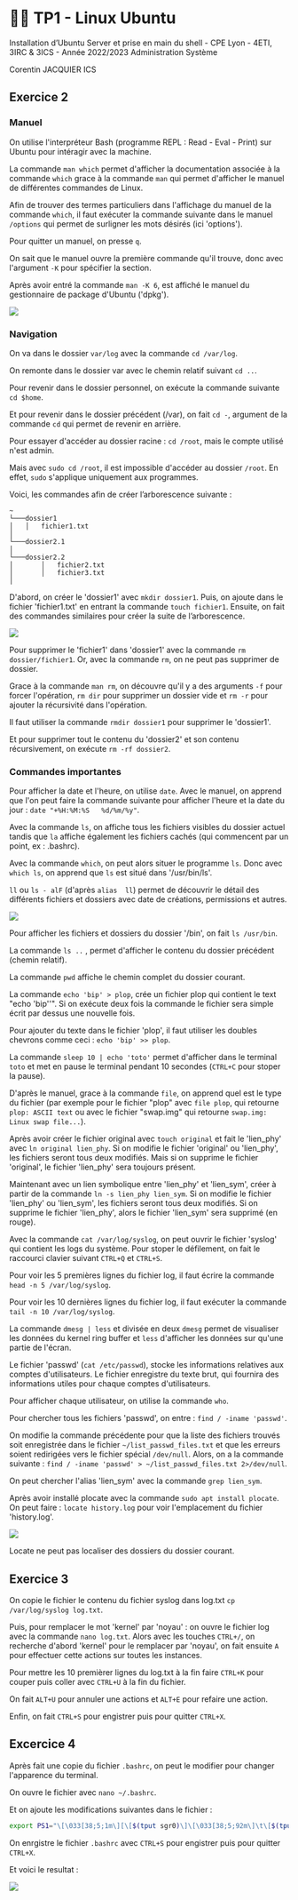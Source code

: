 # 👨‍💻 TP1 - Linux Ubuntu

Installation d’Ubuntu Server et prise en main du shell - CPE Lyon - 4ETI, 3IRC & 3ICS - Année 2022/2023 Administration Système

Corentin JACQUIER ICS

## Exercice 2

### Manuel 

On utilise l'interpréteur Bash (programme REPL : Read - Eval - Print) sur Ubuntu pour intéragir avec la machine.

La commande `man which`  permet d'afficher la documentation associée à la commande `which` grace à la commande `man` qui permet d'afficher le manuel de différentes commandes de Linux.

Afin de trouver des termes particuliers dans l'affichage du manuel de la commande `which`, il faut exécuter la commande suivante dans le manuel `/options` qui permet de surligner les mots désirés (ici 'options'). 

Pour quitter un manuel, on presse `q`. 

On sait que le manuel ouvre la première commande qu'il trouve, donc avec l'argument `-K` pour spécifier la section. 

Après avoir entré la commande `man -K 6`, est affiché le manuel du gestionnaire de package d'Ubuntu ('dpkg').  

<img src="https://media.discordapp.net/attachments/1017478318934724638/1017478953184804954/Screenshot_from_2022-09-08_18-57-51.png?width=900&height=800">


### Navigation

On va dans le dossier `var/log` avec la commande `cd /var/log`. 

On remonte dans le dossier var avec le chemin relatif suivant `cd ..`.

Pour revenir dans le dossier personnel, on exécute la commande suivante `cd $home`.

Et pour revenir dans le dossier précédent (/var), on fait `cd -`, argument  de la commande `cd` qui permet de revenir en arrière. 

Pour essayer d'accéder au dossier racine : `cd /root`, mais le compte utilisé n'est admin.  

Mais avec `sudo cd /root`, il est impossible d'accéder au dossier `/root`. En effet, `sudo` s'applique uniquement aux programmes.

Voici, les commandes afin de créer l’arborescence suivante : 
```
~
└───dossier1
│   │   fichier1.txt
│
└───dossier2.1
│ 
└───dossier2.2
│       │   fichier2.txt
│       │   fichier3.txt
│   
```

D'abord, on créer le 'dossier1' avec `mkdir dossier1`. Puis, on ajoute dans le fichier 'fichier1.txt' en entrant la commande `touch fichier1`. Ensuite, on fait des commandes similaires pour créer la suite de l’arborescence. 

<img src="https://media.discordapp.net/attachments/1017478318934724638/1017480130693693460/unknown.png">

Pour supprimer le 'fichier1' dans 'dossier1' avec la commande `rm dossier/fichier1`. Or, avec la commande `rm`, on ne peut pas supprimer de dossier.

Grace à la commande `man rm`, on découvre qu'il y a des arguments `-f` pour forcer  l'opération, `rm dir` pour supprimer un dossier vide et `rm -r` pour ajouter la récursivité dans l'opération. 

Il faut utiliser la commande `rmdir dossier1` pour supprimer le 'dossier1'.

Et pour supprimer tout le contenu du 'dossier2' et son contenu récursivement, on exécute `rm -rf dossier2`.

### Commandes importantes 

Pour afficher la date et  l'heure, on utilise `date`. Avec le manuel, on apprend que l'on peut faire la commande suivante pour afficher l'heure et la date du jour :  `date "+%H:%M:%S   %d/%m/%y"`. 

Avec la commande `ls`, on affiche tous les fichiers visibles du dossier actuel tandis que `la` affiche également les fichiers cachés (qui commencent par un point, ex : .bashrc). 

Avec la commande `which`, on peut alors situer le programme `ls`. Donc avec `which ls`, on apprend que `ls` est situé dans '/usr/bin/ls'.

`ll` ou `ls - alF` (d'après `alias  ll`) permet de découvrir le détail des différents fichiers et dossiers avec date de créations, permissions et autres. 

<img src="https://media.discordapp.net/attachments/1017478318934724638/1017481290351661177/unknown.png">

Pour afficher les fichiers et dossiers du dossier '/bin', on fait `ls /usr/bin`.

La commande  `ls ..` , permet d'afficher le contenu du dossier précédent (chemin relatif). 

La commande `pwd` affiche le chemin complet du dossier courant. 

La commande `echo 'bip' > plop`, crée un fichier plop qui contient le text "echo 'bip''". Si on exécute deux fois la commande le fichier sera simple écrit par dessus une nouvelle fois. 

Pour ajouter du texte dans le fichier 'plop', il faut utiliser les doubles chevrons comme ceci : `echo 'bip' >> plop`.

La commande `sleep 10 | echo 'toto'` permet d'afficher dans le terminal `toto` et met en pause le terminal pendant 10 secondes (`CTRL+C` pour stoper la pause). 

D'après le manuel, grace à la commande `file`, on apprend quel est le type du fichier (par exemple pour le fichier "plop" avec `file plop`, qui retourne `plop: ASCII text` ou avec le fichier "swap.img" qui retourne `swap.img: Linux swap file...`).

 Après avoir créer le fichier original avec `touch original` et fait le 'lien_phy' avec `ln original lien_phy`. Si on modifie le fichier 'original' ou 'lien_phy', les fichiers seront tous deux modifiés. 
Mais si on supprime le fichier 'original', le fichier 'lien_phy' sera toujours présent. 

Maintenant avec un lien symbolique entre 'lien_phy' et 'lien_sym', créer à partir de la commande `ln -s lien_phy lien_sym`. Si on modifie le fichier 'lien_phy' ou 'lien_sym', les fichiers seront tous deux modifiés. 
Si on supprime le fichier 'lien_phy', alors le fichier 'lien_sym' sera supprimé (en rouge). 

Avec la commande `cat /var/log/syslog`, on peut ouvrir le fichier 'syslog' qui contient les logs du système. Pour stoper le défilement, on fait le raccourci clavier suivant `CTRL+Q` et `CTRL+S`. 

Pour voir les 5 premières lignes du fichier log, il faut écrire la commande `head -n 5 /var/log/syslog`. 

Pour voir les 10 dernières lignes du fichier log, il faut exécuter la commande `tail -n 10 /var/log/syslog`. 

La commande `dmesg | less`  et divisée en deux `dmesg` permet de visualiser les données du kernel ring buffer et `less` d'afficher les données sur qu'une partie de l'écran.

Le fichier 'passwd' (`cat /etc/passwd`), stocke les informations relatives aux comptes d'utilisateurs. Le fichier enregistre du texte brut, qui fournira des informations utiles pour chaque comptes d'utilisateurs. 

Pour afficher chaque utilisateur, on utilise la commande `who`. 

Pour chercher tous les fichiers 'passwd', on entre : `find / -iname 'passwd'`. 

On modifie la commande précédente pour que la liste des fichiers trouvés soit enregistrée dans le fichier `~/list_passwd_files.txt` et que les erreurs soient redirigées vers le fichier spécial `/dev/null`. Alors, on a la commande suivante : `find / -iname 'passwd' > ~/list_passwd_files.txt 2>/dev/null`.

On peut chercher l'alias 'lien_sym' avec la commande `grep lien_sym`. 

Après avoir installé plocate avec la commande `sudo apt install plocate`. On peut faire : `locate history.log` pour voir l'emplacement du fichier 'history.log'. 

<img src="https://media.discordapp.net/attachments/1017478318934724638/1017480756030873730/unknown.png">

Locate ne peut pas localiser des dossiers du dossier courant. 

## Exercice 3

On copie le fichier le contenu du fichier syslog dans log.txt `cp /var/log/syslog log.txt`. 

Puis, pour remplacer le mot 'kernel' par 'noyau' : on ouvre le fichier log avec la commande `nano log.txt`.  Alors avec les touches `CTRL+/`, on recherche d'abord 'kernel' pour le remplacer par 'noyau', on fait ensuite `A` pour effectuer cette actions sur toutes les instances. 

Pour mettre les 10 premièrer lignes du log.txt à la fin faire `CTRL+K` pour couper puis coller avec `CTRL+U` à la fin du fichier. 

On fait `ALT+U` pour annuler une actions et `ALT+E` pour refaire une action. 

Enfin, on fait `CTRL+S` pour engistrer puis pour quitter `CTRL+X`.

## Excercice 4

Après fait une copie du fichier `.bashrc`, on peut le modifier pour changer l'apparence du terminal.

On ouvre le fichier avec `nano ~/.bashrc`. 

Et on ajoute les modifications suivantes dans le fichier : 

```bash
export PS1="\[\033[38;5;1m\][\[$(tput sgr0)\]\[\033[38;5;92m\]\t\[$(tput sgr0)\]\[\033[38;5;1m\]]\[$(tput sgr0)\]-\[$(tput sgr0)\]\[\033[38;5;10m\]\u@\h\[$(tput sgr0)\]:\[$(tput sgr0)\]\[\033[38;5;51m\]\w\[$(tput sgr0)\]"
```

On enrgistre le fichier `.bashrc` avec `CTRL+S` pour engistrer puis pour quitter `CTRL+X`.

Et voici le resultat : 

<img src="https://media.discordapp.net/attachments/1017478318934724638/1017478499575025684/Screenshot_from_2022-09-08_18-47-07.png">
